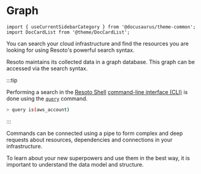 # Graph

```mdx-code-block
import { useCurrentSidebarCategory } from '@docusaurus/theme-common';
import DocCardList from '@theme/DocCardList';
```

You can search your cloud infrastructure and find the resources you are looking for using Resoto's powerful search syntax.

Resoto maintains its collected data in a graph database. This graph can be accessed via the search syntax.

:::tip

Performing a search in the [Resoto Shell](../components/shell.md) [command-line interface (CLI)](../../reference/cli/README.md) is done using the [`query`](../../reference/cli/query.md) command.

```bash
> query is(aws_account)
```

:::

Commands can be connected using a pipe to form complex and deep requests about resources, dependencies and connections in your infrastructure.

To learn about your new superpowers and use them in the best way, it is important to understand the data model and structure.

<DocCardList items={useCurrentSidebarCategory().items}/>
